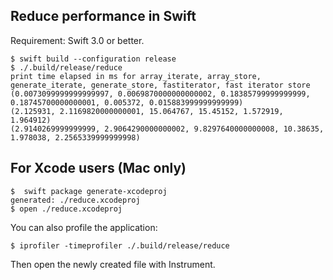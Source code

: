 ## Reduce performance in Swift




Requirement: Swift 3.0 or better.

```
$ swift build --configuration release
$ ./.build/release/reduce
print time elapsed in ms for array_iterate, array_store, generate_iterate, generate_store, fastiterator, fast iterator store
(0.0073099999999999997, 0.0069870000000000002, 0.18385799999999999, 0.18745700000000001, 0.005372, 0.015883999999999999)
(2.125931, 2.1169820000000001, 15.064767, 15.45152, 1.572919, 1.964912)
(2.9140269999999999, 2.9064290000000002, 9.8297640000000008, 10.38635, 1.978038, 2.2565339999999998)
```

## For Xcode users (Mac only)

```
$  swift package generate-xcodeproj
generated: ./reduce.xcodeproj
$ open ./reduce.xcodeproj
```

You can also profile the application:
```
$ iprofiler -timeprofiler ./.build/release/reduce
```
Then open the newly created file with Instrument.

